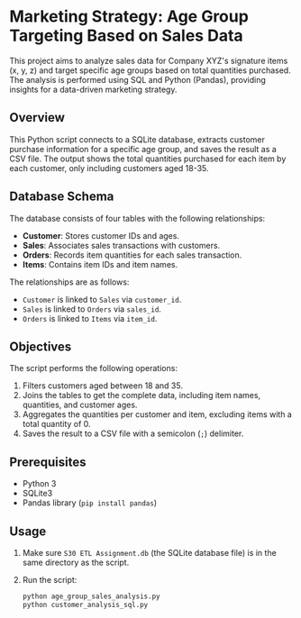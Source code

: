 #  Marketing Strategy: Age Group Targeting Based on Sales Data

This project aims to analyze sales data for Company XYZ's signature items (x, y, z) and target specific age groups based on total quantities purchased. The analysis is performed using SQL and Python (Pandas), providing insights for a data-driven marketing strategy.

## Overview

This Python script connects to a SQLite database, extracts customer purchase information for a specific age group, and saves the result as a CSV file. The output shows the total quantities purchased for each item by each customer, only including customers aged 18-35.

## Database Schema

The database consists of four tables with the following relationships:

- **Customer**: Stores customer IDs and ages.
- **Sales**: Associates sales transactions with customers.
- **Orders**: Records item quantities for each sales transaction.
- **Items**: Contains item IDs and item names.

The relationships are as follows:
- `Customer` is linked to `Sales` via `customer_id`.
- `Sales` is linked to `Orders` via `sales_id`.
- `Orders` is linked to `Items` via `item_id`.

## Objectives

The script performs the following operations:
1. Filters customers aged between 18 and 35.
2. Joins the tables to get the complete data, including item names, quantities, and customer ages.
3. Aggregates the quantities per customer and item, excluding items with a total quantity of 0.
4. Saves the result to a CSV file with a semicolon (`;`) delimiter.

## Prerequisites

- Python 3
- SQLite3
- Pandas library (`pip install pandas`)

## Usage

1. Make sure `S30 ETL Assignment.db` (the SQLite database file) is in the same directory as the script.
2. Run the script:

   ```bash
   python age_group_sales_analysis.py
   python customer_analysis_sql.py
   
